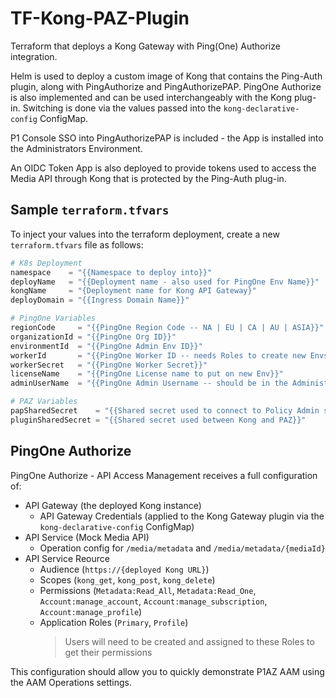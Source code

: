 # TF-Kong-PAZ-Plugin

Terraform that deploys a Kong Gateway with Ping(One) Authorize integration.

Helm is used to deploy a custom image of Kong that contains the Ping-Auth plugin, along with PingAuthorize and PingAuthorizePAP. PingOne Authorize is also implemented and can be used interchangeably with the Kong plug-in. Switching is done via the values passed into the `kong-declarative-config` ConfigMap.

P1 Console SSO into PingAuthorizePAP is included - the App is installed into the Administrators Environment.

An OIDC Token App is also deployed to provide tokens used to access the Media API through Kong that is protected by the Ping-Auth plug-in.

## Sample `terraform.tfvars`

To inject your values into the terraform deployment, create a new `terraform.tfvars` file as follows:

```tfvars
# K8s Deployment
namespace    = "{{Namespace to deploy into}}"
deployName   = "{{Deployment name - also used for PingOne Env Name}}"
kongName     = "{Deployment name for Kong API Gateway}"
deployDomain = "{{Ingress Domain Name}}"

# PingOne Variables
regionCode     = "{{PingOne Region Code -- NA | EU | CA | AU | ASIA}}"
organizationId = "{{PingOne Org ID}}"
environmentId  = "{{PingOne Admin Env ID}}"
workerId       = "{{PingOne Worker ID -- needs Roles to create new Envs & Services}}"
workerSecret   = "{{PingOne Worker Secret}}"
licenseName    = "{{PingOne License name to put on new Env}}"
adminUserName  = "{{PingOne Admin Username -- should be in the Administrators Env}}"

# PAZ Variables
papSharedSecret    = "{{Shared secret used to connect to Policy Admin software}}"
pluginSharedSecret = "{{Shared secret used between Kong and PAZ}}"
```

## PingOne Authorize

PingOne Authorize - API Access Management receives a full configuration of:

* API Gateway (the deployed Kong instance)
  * API Gateway Credentials (applied to the Kong Gateway plugin via the `kong-declarative-config` ConfigMap)
* API Service (Mock Media API)
  * Operation config for `/media/metadata` and `/media/metadata/{mediaId}`
* API Service Reource
  * Audience (`https://{deployed Kong URL}`)
  * Scopes (`kong_get`, `kong_post`, `kong_delete`)
  * Permissions (`Metadata:Read_All`, `Metadata:Read_One`, `Account:manage_account`, `Account:manage_subscription`, `Account:manage_profile`)
  * Application Roles (`Primary`, `Profile`)
    > Users will need to be created and assigned to these Roles to get their permissions

This configuration should allow you to quickly demonstrate P1AZ AAM using the AAM Operations settings.
